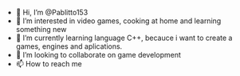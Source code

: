 - 👋 Hi, I’m @Pablitto153
- 👀 I’m interested in video games, cooking at home and learning something new
- 🌱 I’m currently learning language C++, becauce i want to create a games, engines and aplications.
- 💞️ I’m looking to collaborate on game development
- 📫 How to reach me 
